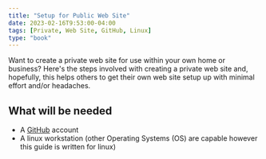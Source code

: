 ```yaml
---
title: "Setup for Public Web Site"
date: 2023-02-16T9:53:00-04:00
tags: [Private, Web Site, GitHub, Linux]
type: "book"
---
```

Want to create a private web site for use within your own home or business?  Here's the steps involved with creating a private web site and, hopefully, this helps others to get their own web site setup up with minimal effort and/or headaches.

## What will be needed

* A [GitHub](https://github.com/) account
* A linux workstation (other Operating Systems (OS) are capable however this guide is written for linux)